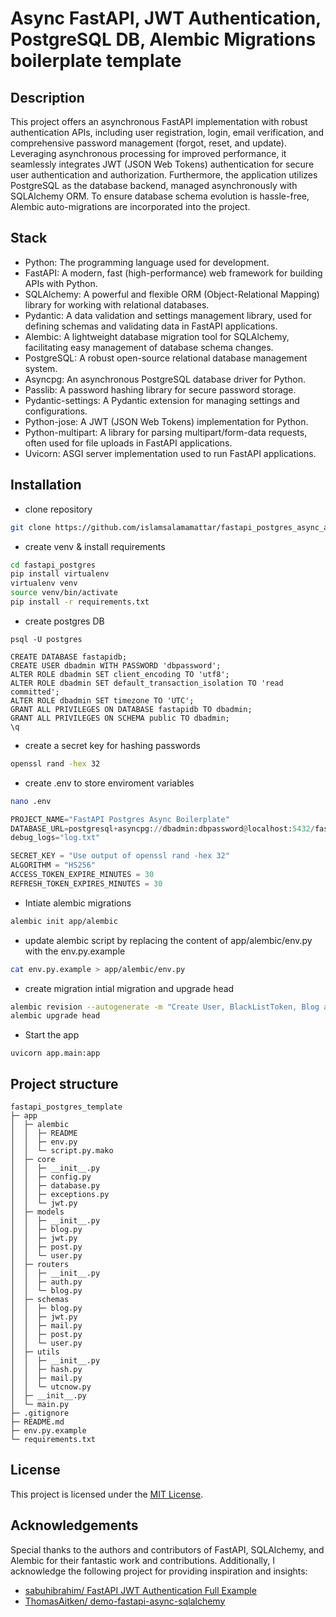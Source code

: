# Async FastAPI, JWT Authentication, PostgreSQL DB, Alembic Migrations boilerplate template

## Description

This project offers an asynchronous FastAPI implementation with robust authentication APIs, including user registration, login, email verification, and comprehensive password management (forgot, reset, and update).
Leveraging asynchronous processing for improved performance, it seamlessly integrates JWT (JSON Web Tokens) authentication for secure user authentication and authorization.
Furthermore, the application utilizes PostgreSQL as the database backend, managed asynchronously with SQLAlchemy ORM.
To ensure database schema evolution is hassle-free, Alembic auto-migrations are incorporated into the project.

## Stack
* Python: The programming language used for development.
* FastAPI: A modern, fast (high-performance) web framework for building APIs with Python.
* SQLAlchemy: A powerful and flexible ORM (Object-Relational Mapping) library for working with relational databases.
* Pydantic: A data validation and settings management library, used for defining schemas and validating data in FastAPI applications.
* Alembic: A lightweight database migration tool for SQLAlchemy, facilitating easy management of database schema changes.
* PostgreSQL: A robust open-source relational database management system.
* Asyncpg: An asynchronous PostgreSQL database driver for Python.
* Passlib: A password hashing library for secure password storage.
* Pydantic-settings: A Pydantic extension for managing settings and configurations.
* Python-jose: A JWT (JSON Web Tokens) implementation for Python.
* Python-multipart: A library for parsing multipart/form-data requests, often used for file uploads in FastAPI applications.
* Uvicorn: ASGI server implementation used to run FastAPI applications.


## Installation

- clone repository
```bash
git clone https://github.com/islamsalamamattar/fastapi_postgres_async_alembic.git
```

- create venv & install requirements
```bash
cd fastapi_postgres
pip install virtualenv
virtualenv venv
source venv/bin/activate
pip install -r requirements.txt
```

- create postgres DB
```
psql -U postgres
```
```
CREATE DATABASE fastapidb;
CREATE USER dbadmin WITH PASSWORD 'dbpassword';
ALTER ROLE dbadmin SET client_encoding TO 'utf8';
ALTER ROLE dbadmin SET default_transaction_isolation TO 'read committed';
ALTER ROLE dbadmin SET timezone TO 'UTC';
GRANT ALL PRIVILEGES ON DATABASE fastapidb TO dbadmin;
GRANT ALL PRIVILEGES ON SCHEMA public TO dbadmin;
\q
```

- create a secret key for hashing passwords
```bash
openssl rand -hex 32
```

- create .env to store enviroment variables
```bash
nano .env
```
```python
PROJECT_NAME="FastAPI Postgres Async Boilerplate"
DATABASE_URL=postgresql+asyncpg://dbadmin:dbpassword@localhost:5432/fastapidb
debug_logs="log.txt"

SECRET_KEY = "Use output of openssl rand -hex 32"
ALGORITHM = "HS256"
ACCESS_TOKEN_EXPIRE_MINUTES = 30
REFRESH_TOKEN_EXPIRES_MINUTES = 30
```

- Intiate alembic migrations
```bash
alembic init app/alembic
```
- update alembic script by replacing the content of app/alembic/env.py with the env.py.example
```bash
cat env.py.example > app/alembic/env.py
```

- create migration intial migration and upgrade head
```bash
alembic revision --autogenerate -m "Create User, BlackListToken, Blog and Post Tables"
alembic upgrade head
```

- Start the app
```
uvicorn app.main:app
```

## Project structure
```
fastapi_postgres_template
├─ app
│  ├─ alembic
│  │  ├─ README
│  │  ├─ env.py
│  │  └─ script.py.mako
│  ├─ core
│  │  ├─ __init__.py
│  │  ├─ config.py
│  │  ├─ database.py
│  │  ├─ exceptions.py
│  │  └─ jwt.py
│  ├─ models
│  │  ├─ __init__.py
│  │  ├─ blog.py
│  │  ├─ jwt.py
│  │  ├─ post.py
│  │  └─ user.py
│  ├─ routers
│  │  ├─ __init__.py
│  │  ├─ auth.py
│  │  └─ blog.py
│  ├─ schemas
│  │  ├─ blog.py
│  │  ├─ jwt.py
│  │  ├─ mail.py
│  │  ├─ post.py
│  │  └─ user.py
│  ├─ utils
│  │  ├─ __init__.py
│  │  ├─ hash.py
│  │  ├─ mail.py
│  │  └─ utcnow.py
│  ├─ __init__.py
│  └─ main.py
├─ .gitignore
├─ README.md
├─ env.py.example
└─ requirements.txt

```

## License
This project is licensed under the [MIT License](https://opensource.org/licenses/MIT).

## Acknowledgements
Special thanks to the authors and contributors of FastAPI, SQLAlchemy, and Alembic for their fantastic work and contributions. Additionally, I acknowledge the following project for providing inspiration and insights: 
- [sabuhibrahim/ FastAPI JWT Authentication Full Example](https://github.com/sabuhibrahim/fastapi-jwt-auth-full-example)
- [ThomasAitken/ demo-fastapi-async-sqlalchemy](https://github.com/ThomasAitken/demo-fastapi-async-sqlalchemy)
